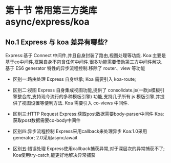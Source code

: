 # 第十节 常用第三方类库async/express/koa

## No.1 Express 与 koa 差异有哪些?

Express:基于 Connect 中间件,并且自身封装了路由,视图处理等功能.
Koa:主要是基于co中间件,框架自身不包含任何中间件.很多功能需要借助第三方中间件解决.基于 ES6 generator 特性的异步流程控制.移除了 router、view 等功能

* 区别一:路由处理
Express 自身继承;
Koa 需要引入 koa-route;

* 区别二:视图
Express 自身集成视图功能,提供了 consolidate.js(一款js模板引擎整合库,支持现今流行的多种模板引擎) 功能,支持几乎所有 js 模版引擎,并提 供了视图设置等便利方法.
Koa 需要引入 co-views 中间件.

* 区别三:HTTP Request
Express:获取post数据需要body-parser中间件
Koa:获取post数据需要co-body中间件

* 区别四:异步流程控制
Express采用callback来处理异步
Koa:1.0采用generator; 2.0采用async/await

* 区别五:错误处理
Express使用callback捕获异常,对于深层次的异常捕获不了;
Koa使用try-catch,能更好地解决异常捕获

